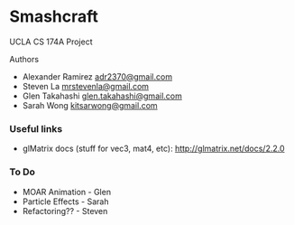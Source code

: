 # Smashcraft

UCLA CS 174A Project

Authors

*   Alexander Ramirez <adr2370@gmail.com>
*   Steven La <mrstevenla@gmail.com>
*   Glen Takahashi <glen.takahashi@gmail.com>
*   Sarah Wong <kitsarwong@gmail.com>

### Useful links

*   glMatrix docs (stuff for vec3, mat4, etc): http://glmatrix.net/docs/2.2.0

### To Do

*   MOAR Animation - Glen
*   Particle Effects - Sarah
*   Refactoring?? - Steven
